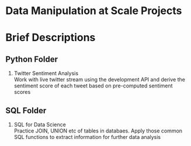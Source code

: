 # Data Manipulation at Scale Projects 
# Brief Descriptions  
## Python Folder  
  1. Twitter Sentiment Analysis    
     Work with live twitter stream using the development API and derive the sentiment score of each tweet based on pre-computed sentiment scores 

## SQL Folder  
  1. SQL for Data Science    
     Practice JOIN, UNION etc of tables in databaes. Apply those common SQL functions to extract information for further data analysis 


